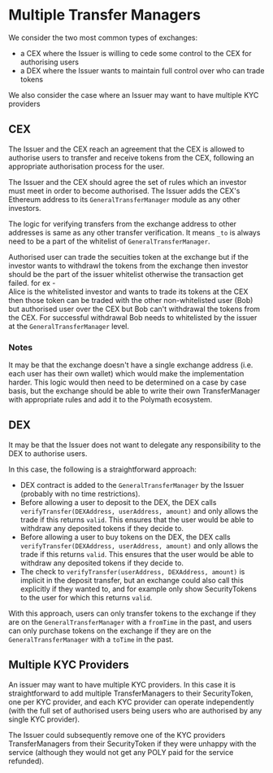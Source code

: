 # Multiple Transfer Managers

We consider the two most common types of exchanges:  
  - a CEX where the Issuer is willing to cede some control to the CEX for authorising users
  - a DEX where the Issuer wants to maintain full control over who can trade tokens

We also consider the case where an Issuer may want to have multiple KYC providers

## CEX

The Issuer and the CEX reach an agreement that the CEX is allowed to authorise users to transfer and receive tokens from the CEX, following an appropriate authorisation process for the user.

The Issuer and the CEX should agree the set of rules which an investor must meet in order to become authorised. The Issuer adds the CEX's Ethereum address to its `GeneralTransferManager` module as any other investors.

The logic for verifying transfers from the exchange address to other addresses is same as any other transfer verification. It means `_to` is always need to be a part of the whitelist of `GeneralTransferManager`.

Authorised user can trade the secuities token at the exchange but if the investor wants to withdrawl the tokens from the exchange then investor should be the part of the issuer whitelist otherwise the transaction get failed. for ex -      
Alice is the whitelisted investor and wants to trade its tokens at the CEX then those token can be traded with the other non-whitelisted user (Bob) but authorised user over the CEX but Bob can't withdrawal the tokens from the CEX. For successful withdrawal Bob needs to whitelisted by the issuer at the `GeneralTransferManager` level.


### Notes

It may be that the exchange doesn't have a single exchange address (i.e. each user has their own wallet) which would make the implementation harder. This logic would then need to be determined on a case by case basis, but the exchange should be able to write their own TransferManager with appropriate rules and add it to the Polymath ecosystem.

## DEX

It may be that the Issuer does not want to delegate any responsibility to the DEX to authorise users.

In this case, the following is a straightforward approach:  
  - DEX contract is added to the `GeneralTransferManager` by the Issuer (probably with no time restrictions).
  - Before allowing a user to deposit to the DEX, the DEX calls `verifyTransfer(DEXAddress, userAddress, amount)` and only allows the trade if this returns `valid`. This ensures that the user would be able to withdraw any deposited tokens if they decide to.
  - Before allowing a user to buy tokens on the DEX, the DEX calls `verifyTransfer(DEXAddress, userAddress, amount)` and only allows the trade if this returns `valid`. This ensures that the user would be able to withdraw any deposited tokens if they decide to.
  - The check to `verifyTransfer(userAddress, DEXAddress, amount)` is implicit in the deposit transfer, but an exchange could also call this explicitly if they wanted to, and for example only show SecurityTokens to the user for which this returns `valid`.

With this approach, users can only transfer tokens to the exchange if they are on the `GeneralTransferManager` with a `fromTime` in the past, and users can only purchase tokens on the exchange if they are on the `GeneralTransferManager` with a `toTime` in the past.

## Multiple KYC Providers

An issuer may want to have multiple KYC providers. In this case it is straightforward to add multiple TransferManagers to their SecurityToken, one per KYC provider, and each KYC provider can operate independently (with the full set of authorised users being users who are authorised by any single KYC provider).

The Issuer could subsequently remove one of the KYC providers TransferManagers from their SecurityToken if they were unhappy with the service (although they would not get any POLY paid for the service refunded).
